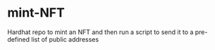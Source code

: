 # mint-NFT
Hardhat repo to mint an NFT and then run a script to send it to a pre-defined list of public addresses
